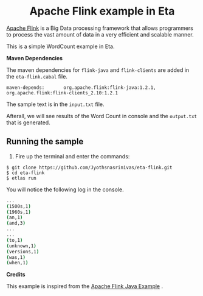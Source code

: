 
<h1 align="center">Apache Flink example in Eta</h1>

[Apache Flink](https://flink.apache.org/) is a Big Data processing framework that allows programmers to process the vast amount of data in a very efficient and scalable manner.

This is a simple WordCount example in Eta.

**Maven Dependencies**

The maven dependencies for `flink-java` and `flink-clients` are added in the `eta-flink.cabal` file.

```cabal
maven-depends:       org.apache.flink:flink-java:1.2.1, org.apache.flink:flink-clients_2.10:1.2.1

```

The sample text is in the `input.txt` file.

Afterall, we will see results of the Word Count in console and the `output.txt` that is generated.

## Running the sample

1) Fire up the terminal and enter the commands:

  ```
  $ git clone https://github.com/Jyothsnasrinivas/eta-flink.git
  $ cd eta-flink
  $ etlas run
  ```

You will notice the following log in the console.

```bash
...
(1500s,1)
(1960s,1)
(an,1)
(and,3)
...
...
(to,1)
(unknown,1)
(versions,1)
(was,1)
(when,1)

```

**Credits**

This example is inspired from the [Apache Flink Java Example](http://10minbasics.com/apache-flink-hello-world-java-example/) .
